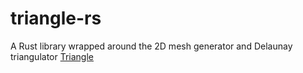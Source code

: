 # triangle-rs

A Rust library wrapped around the 2D mesh generator and Delaunay triangulator [Triangle](https://www.cs.cmu.edu/~quake/triangle.html)
